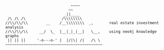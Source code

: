 ```
                             ~~~~
                            ~~
                          _||____
 /\ /\ /\                /\\\\\\\\            
//\\/\\/\\        __    /__\\\\\\\\  _,       real estate investment analysis
//\\/\\/\\     __/  \_  |__|_|_|__|   \__,    using neo4j knowledge graphs
 || || ||     '-o---o-' |  |/|\| /|   /\ \
~~~~~~~~~~~~~~~~~~~~~~~~~~~~~~~~~~~~~~~~~~~
```

